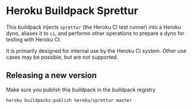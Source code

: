 # Heroku Buildpack Sprettur

This buildpack injects `sprettur` (the Heroku CI test runner) into a Heroku dyno, aliases it to `ci`, and performs other operations to prepare a dyno for testing with Heroku CI.

It is primarily designed for internal use by the Heroku CI system. Other use cases may be possible, but are not supported.

## Releasing a new version

Make sure you publish this buildpack in the buildpack registry

`heroku buildpacks:publish heroku/sprettur master`
